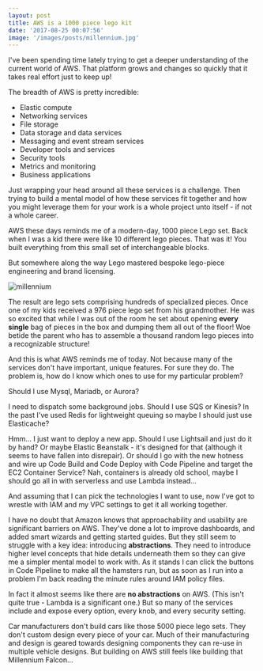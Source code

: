 ```yaml
---
layout: post
title: AWS is a 1000 piece lego kit
date: '2017-08-25 00:07:56'
image: '/images/posts/millennium.jpg'
---
```


I've been spending time lately trying to get a deeper understanding of the current world of AWS. That platform grows and changes so quickly that it takes real effort just to keep up!

The breadth of AWS is pretty incredible:

* Elastic compute
* Networking services
* File storage
* Data storage and data services
* Messaging and event stream services
* Developer tools and services
* Security tools
* Metrics and monitoring
* Business applications

Just wrapping your head around all these services is a challenge. Then trying to build a mental model of how these services fit together and how you might leverage them for your work is a whole project unto itself - if not a whole career. 

AWS these days reminds me of a modern-day, 1000 piece Lego set. Back when I was a kid there were like 10 different lego pieces. That was it! You built everything from this small set of interchangeable blocks.

But somewhere along the way Lego mastered bespoke lego-piece engineering and brand licensing. 

![millennium](https://s3-us-west-1.amazonaws.com/assets-scottp-org/2017/08/millennium.jpg)

The result are lego sets comprising hundreds of specialized pieces. Once one of my kids received a 976 piece lego set from his grandmother. He was so excited that while I was out of the room he set about opening **every single** bag of pieces in the box and dumping them all out of the floor! Woe betide the parent who has to assemble a thousand random lego pieces into a recognizable structure!

And this is what AWS reminds me of today. Not because many of the services don't have important, unique features. For sure they do. The problem is, how do I know which ones to use for my particular problem? 

Should I use Mysql, Mariadb, or Aurora? 

I need to dispatch some background jobs. Should I use SQS or Kinesis? In the past I've used Redis for lightweight queuing so maybe I should just use Elasticache?

Hmm... I just want to deploy a new app. Should I use Lightsail and just do it by hand? Or maybe Elastic Beanstalk - it's designed for that (although it seems to have fallen into disrepair). Or should I go with the new hotness and wire up Code Build and Code Deploy with Code Pipeline and target the EC2 Container Service? Nah, containers is already old school, maybe I should go all in with serverless and use Lambda instead...

And assuming that I can pick the technologies I want to use, now I've got to wrestle with IAM and my VPC settings to get it all working together. 

I have no doubt that Amazon knows that approachability and usability are significant barriers on AWS. They've done a lot to improve dashboards, and added smart wizards and getting started guides. But they still seem to struggle with a key idea: introducing **abstractions**. They need to introduce higher level concepts that hide details underneath them so they can give me a simpler mental model to work with. As it stands I can click the buttons in Code Pipeline to make all the hamsters run, but as soon as I run into a problem I'm back reading the minute rules around IAM policy files.

In fact it almost seems like there are **no abstractions** on AWS. (This isn't quite true - Lambda is a significant one.) But so many of the services include and expose every option, every knob, and every security setting.

Car manufacturers don't build cars like those 5000 piece lego sets. They don't custom design every piece of your car. Much of their manufacturing and design is geared towards designing components they can re-use in multiple vehicle designs. But building on AWS still feels like building that Millennium Falcon...
